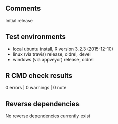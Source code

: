 ## Comments

Initial release

## Test environments

* local ubuntu install, R version 3.2.3 (2015-12-10)
* linux (via travis) release, oldrel, devel
* windows (via appveyor) release, oldrel

## R CMD check results

0 errors | 0 warnings | 0 note

## Reverse dependencies

No reverse dependencies currently exist
